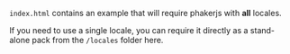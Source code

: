 `index.html` contains an example that will require phakerjs with **all** locales.

If you need to use a single locale, you can require it directly as a stand-alone pack from the `/locales` folder here.
